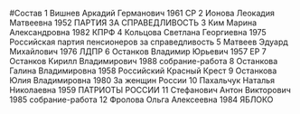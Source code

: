 #Состав
1 Вишнев Аркадий Германович 1961 СР
2 Ионова Леокадия Матвеевна 1952 ПАРТИЯ ЗА СПРАВЕДЛИВОСТЬ
3 Ким Марина Александровна 1982 КПРФ
4 Кольцова Светлана Георгиевна 1975 Российская партия пенсионеров за справедливость
5 Матвеев Эдуард Михайлович 1976 ЛДПР
6 Останков Владимир Юрьевич 1957 ЕР
7 Останков Кирилл Владимирович 1988 собрание-работа
8 Останкова Галина Владимировна 1958 Российский Красный Крест
9 Останкова Юлия Владимировна 1980 За женщин России
10 Пахальчук Наталья Николаевна 1959 ПАТРИОТЫ РОССИИ
11 Стефанович Антон Викторович 1985 собрание-работа
12 Фролова Ольга Алексеевна 1984 ЯБЛОКО
